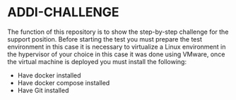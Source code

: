 # ADDI-CHALLENGE
The function of this repository is to show the step-by-step challenge for the support position.
Before starting the test you must prepare the test environment in this case it is necessary to virtualize a Linux environment in the hypervisor of your choice in this case it was done using VMware, once the virtual machine is deployed you must install the following:

* Have docker installed
* Have docker compose installed
* Have Git installed


